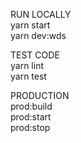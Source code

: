 RUN LOCALLY  
yarn start  
yarn dev:wds  

TEST CODE  
yarn lint  
yarn test  

PRODUCTION  
prod:build  
prod:start  
prod:stop  

